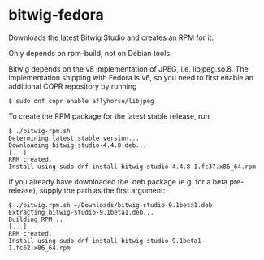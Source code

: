 # bitwig-fedora
Downloads the latest Bitwig Studio and creates an RPM for it.

Only depends on rpm-build, not on Debian tools.

Bitwig depends on the v8 implementation of JPEG, i.e. libjpeg.so.8. The
implementation shipping with Fedora is v6, so you need to first enable an additional COPR repository by running
```
$ sudo dnf copr enable aflyhorse/libjpeg
```

To create the RPM package for the latest stable release, run
```
$ ./bitwig-rpm.sh
Determining latest stable version...
Downloading bitwig-studio-4.4.8.deb...
[...]
RPM created.
Install using sudo dnf install bitwig-studio-4.4.8-1.fc37.x86_64.rpm
```

If you already have downloaded the .deb package (e.g. for a beta pre-release), supply the path as the first argument:
```
$ ./bitwig.rpm.sh ~/Downloads/bitwig-studio-9.1beta1.deb
Extracting bitwig-studio-9.1beta1.deb...
Building RPM...
[...]
RPM created.
Install using sudo dnf install bitwig-studio-9.1beta1-1.fc62.x86_64.rpm
```
